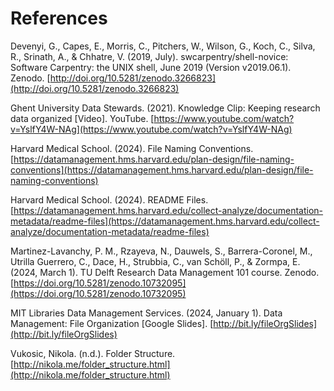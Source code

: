 # References

Devenyi, G., Capes, E., Morris, C., Pitchers, W., Wilson, G., Koch, C., Silva, R., Srinath, A., & Chhatre, V. (2019, July). swcarpentry/shell-novice: Software Carpentry: the UNIX shell, June 2019 (Version v2019.06.1). Zenodo. [http://doi.org/10.5281/zenodo.3266823](http://doi.org/10.5281/zenodo.3266823)

Ghent University Data Stewards. (2021). Knowledge Clip: Keeping research data organized [Video]. YouTube. [https://www.youtube.com/watch?v=YslfY4W-NAg](https://www.youtube.com/watch?v=YslfY4W-NAg)

Harvard Medical School. (2024). File Naming Conventions. [https://datamanagement.hms.harvard.edu/plan-design/file-naming-conventions](https://datamanagement.hms.harvard.edu/plan-design/file-naming-conventions)

Harvard Medical School. (2024). README Files. [https://datamanagement.hms.harvard.edu/collect-analyze/documentation-metadata/readme-files](https://datamanagement.hms.harvard.edu/collect-analyze/documentation-metadata/readme-files)

Martinez-Lavanchy, P. M., Rzayeva, N., Dauwels, S., Barrera-Coronel, M., Utrilla Guerrero, C., Dace, H., Strubbia, C., van Schöll, P., & Zormpa, E. (2024, March 1). TU Delft Research Data Management 101 course. Zenodo. [https://doi.org/10.5281/zenodo.10732095](https://doi.org/10.5281/zenodo.10732095)

MIT Libraries Data Management Services. (2024, January 1). Data Management: File Organization [Google Slides]. [http://bit.ly/fileOrgSlides](http://bit.ly/fileOrgSlides)

Vukosic, Nikola. (n.d.). Folder Structure. [http://nikola.me/folder_structure.html](http://nikola.me/folder_structure.html)
